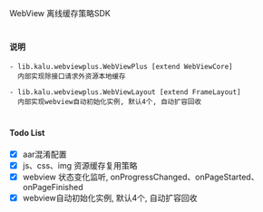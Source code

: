 ﻿WebView 离线缓存策略SDK

#
#### 说明
```
- lib.kalu.webviewplus.WebViewPlus [extend WebViewCore]
  内部实现除接口请求外资源本地缓存

- lib.kalu.webviewplus.WebViewLayout [extend FrameLayout]
  内部实现webview自动初始化实例, 默认4个, 自动扩容回收
```

#
#### Todo List
- [x] aar混淆配置
- [x] js、css、img 资源缓存复用策略
- [x] webview 状态变化监听, onProgressChanged、onPageStarted、onPageFinished
- [x] webview自动初始化实例, 默认4个, 自动扩容回收